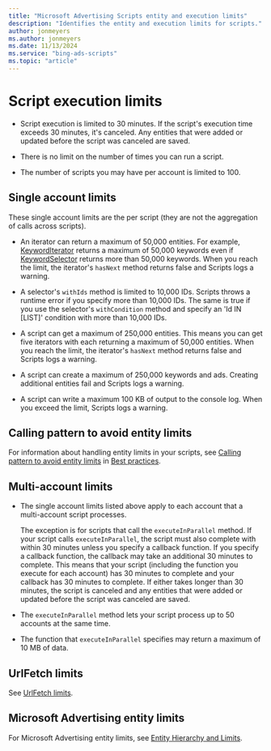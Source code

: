 ```yaml
---
title: "Microsoft Advertising Scripts entity and execution limits"
description: "Identifies the entity and execution limits for scripts."
author: jonmeyers
ms.author: jonmeyers
ms.date: 11/13/2024
ms.service: "bing-ads-scripts"
ms.topic: "article"
---
```


# Script execution limits

- Script execution is limited to 30 minutes. If the script's execution time exceeds 30 minutes, it's canceled. Any entities that were added or updated before the script was canceled are saved.  
  
- There is no limit on the number of times you can run a script.  
  
- The number of scripts you may have per account is limited to 100.


## Single account limits

These single account limits are the per script (they are not the aggregation of calls across scripts).

- An iterator can return a maximum of 50,000 entities. For example, [KeywordIterator](../reference/KeywordIterator.md) returns a maximum of 50,000 keywords even if [KeywordSelector](../reference/KeywordSelector.md) returns more than 50,000 keywords. When you reach the limit, the iterator's `hasNext` method returns false and Scripts logs a warning.  
  
- A selector's `withIds` method is limited to 10,000 IDs. Scripts throws a runtime error if you specify more than 10,000 IDs. The same is true if you use the selector's `withCondition` method and specify an 'Id IN [LIST]' condition with more than 10,000 IDs.  
  
- A script can get a maximum of 250,000 entities. This means you can get five iterators with each returning a maximum of 50,000 entities. When you reach the limit, the iterator's `hasNext` method returns false and Scripts logs a warning.  
  
- A script can create a maximum of 250,000 keywords and ads. Creating additional entities fail and Scripts logs a warning.  
  
- A script can write a maximum 100 KB of output to the console log. When you exceed the limit, Scripts logs a warning.


## Calling pattern to avoid entity limits

For information about handling entity limits in your scripts, see [Calling pattern to avoid entity limits](best-practices.md#calling-pattern-to-avoid-entity-limits) in [Best practices](best-practices.md).
 

## Multi-account limits

- The single account limits listed above apply to each account that a multi-account script processes.  

  The exception is for scripts that call the `executeInParallel` method. If your script calls `executeInParallel`, the script must also complete with within 30 minutes unless you specify a callback function. If you specify a callback function, the callback may take an additional 30 minutes to complete. This means that your script (including the function you execute for each account) has 30 minutes to complete and your callback has 30 minutes to complete. If either takes longer than 30 minutes, the script is canceled and any entities that were added or updated before the script was canceled are saved.  

- The `executeInParallel` method lets your script process up to 50 accounts at the same time.  
    
- The function that `executeInParallel` specifies may return a maximum of 10 MB of data.


## UrlFetch limits

See [UrlFetch limits](urlfetch-limits.md).


## Microsoft Advertising entity limits

For Microsoft Advertising entity limits, see [Entity Hierarchy and Limits](/advertising/guides/entity-hierarchy-limits).

